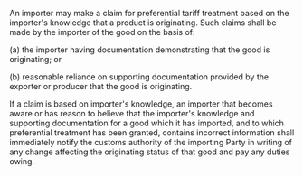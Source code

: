 An importer may make a claim for preferential tariff treatment based on the importer's knowledge that a product is originating. Such claims shall be made by the importer of the good on the basis of:

(a)	the importer having documentation demonstrating that the good is originating; or

(b)	reasonable reliance on supporting documentation provided by the exporter or producer that the good is originating.

If a claim is based on importer's knowledge, an importer that becomes aware or has reason to believe that the importer's knowledge and supporting documentation for a good which it has imported, and to which preferential treatment has been granted, contains incorrect information shall immediately notify the customs authority of the importing Party in writing of any change affecting the originating status of that good and pay any duties owing.
